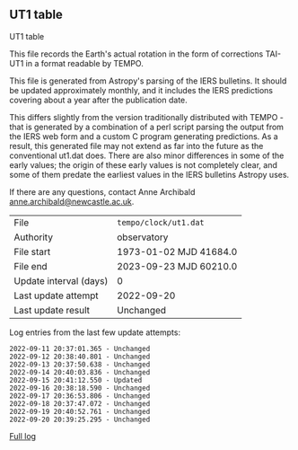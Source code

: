 
## UT1 table

UT1 table

This file records the Earth's actual rotation in the form of
corrections TAI-UT1 in a format readable by TEMPO.

This file is generated from Astropy's parsing of the IERS
bulletins. It should be updated approximately monthly, and it
includes the IERS predictions covering about a year after the
publication date.

This differs slightly from the version traditionally distributed
with TEMPO - that is generated by a combination of a perl script
parsing the output from the IERS web form and a custom C program
generating predictions. As a result, this generated file may not
extend as far into the future as the conventional ut1.dat does.
There are also minor differences in some of the early values; the
origin of these early values is not completely clear, and some of
them predate the earliest values in the IERS bulletins Astropy uses.

If there are any questions, contact Anne Archibald
<anne.archibald@newcastle.ac.uk>.

|     |     |
|:--- |:--- |
| File | `tempo/clock/ut1.dat` |
| Authority | observatory |
| File start | 1973-01-02 MJD 41684.0 |
| File end | 2023-09-23 MJD 60210.0 |
| Update interval (days) | 0 |
| Last update attempt | 2022-09-20 |
| Last update result | Unchanged |

Log entries from the last few update attempts:
```
2022-09-11 20:37:01.365 - Unchanged
2022-09-12 20:38:40.801 - Unchanged
2022-09-13 20:37:50.638 - Unchanged
2022-09-14 20:40:03.836 - Unchanged
2022-09-15 20:41:12.550 - Updated
2022-09-16 20:38:18.590 - Unchanged
2022-09-17 20:36:53.806 - Unchanged
2022-09-18 20:37:47.072 - Unchanged
2022-09-19 20:40:52.761 - Unchanged
2022-09-20 20:39:25.295 - Unchanged
```
[Full log](https://raw.githubusercontent.com/ipta/pulsar-clock-corrections/main/log/tempo/clock/ut1.dat.log)
